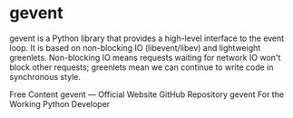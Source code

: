 # gevent

gevent is a Python library that provides a high-level interface to the event loop.
It is based on non-blocking IO (libevent/libev) and lightweight greenlets. Non-blocking IO means requests waiting for network IO won't block other requests; greenlets mean we can continue to write code in synchronous style.

<ResourceGroupTitle>Free Content</ResourceGroupTitle>
<BadgeLink colorScheme='blue' badgeText='Official Website' href='http://www.gevent.org/'>gevent — Official Website</BadgeLink>
<BadgeLink colorScheme='blue' badgeText='GitHub Repository' href='https://github.com/gevent/gevent'>GitHub Repository</BadgeLink>
<BadgeLink colorScheme='yellow' badgeText='Read' href='https://sdiehl.github.io/gevent-tutorial/'>gevent For the Working Python Developer</BadgeLink>
